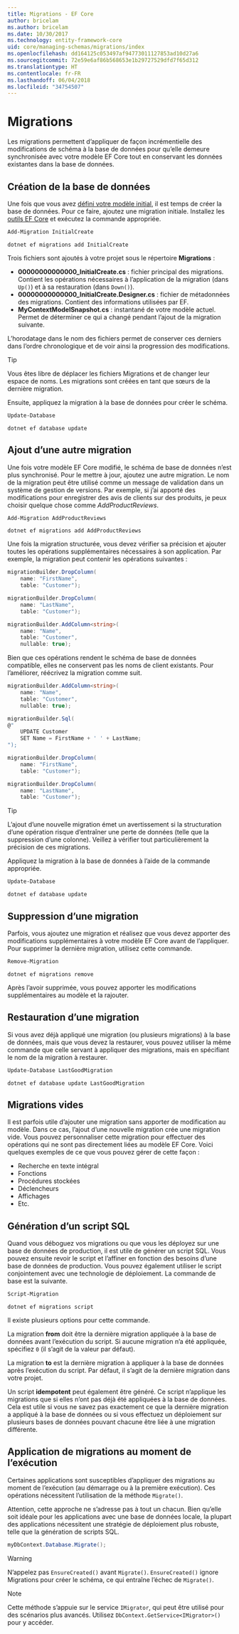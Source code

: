 ```yaml
---
title: Migrations - EF Core
author: bricelam
ms.author: bricelam
ms.date: 10/30/2017
ms.technology: entity-framework-core
uid: core/managing-schemas/migrations/index
ms.openlocfilehash: dd164125c053497af94773011127853ad10d27a6
ms.sourcegitcommit: 72e59e6af86b568653e1b29727529dfd7f65d312
ms.translationtype: HT
ms.contentlocale: fr-FR
ms.lasthandoff: 06/04/2018
ms.locfileid: "34754507"
---
```

<a name="migrations"></a>Migrations
==========
Les migrations permettent d’appliquer de façon incrémentielle des modifications de schéma à la base de données pour qu’elle demeure synchronisée avec votre modèle EF Core tout en conservant les données existantes dans la base de données.

<a name="creating-the-database"></a>Création de la base de données
---------------------
Une fois que vous avez [défini votre modèle initial][1], il est temps de créer la base de données. Pour ce faire, ajoutez une migration initiale.
Installez les [outils EF Core][2] et exécutez la commande appropriée.

``` powershell
Add-Migration InitialCreate
```
``` Console
dotnet ef migrations add InitialCreate
```

Trois fichiers sont ajoutés à votre projet sous le répertoire **Migrations** :

* **00000000000000_InitialCreate.cs** : fichier principal des migrations. Contient les opérations nécessaires à l’application de la migration (dans `Up()`) et à sa restauration (dans `Down()`).
* **00000000000000_InitialCreate.Designer.cs** : fichier de métadonnées des migrations. Contient des informations utilisées par EF.
* **MyContextModelSnapshot.cs** : instantané de votre modèle actuel. Permet de déterminer ce qui a changé pendant l’ajout de la migration suivante.

L’horodatage dans le nom des fichiers permet de conserver ces derniers dans l’ordre chronologique et de voir ainsi la progression des modifications.

> [!TIP]
> Vous êtes libre de déplacer les fichiers Migrations et de changer leur espace de noms. Les migrations sont créées en tant que sœurs de la dernière migration.

Ensuite, appliquez la migration à la base de données pour créer le schéma.

``` powershell
Update-Database
```
``` Console
dotnet ef database update
```

<a name="adding-another-migration"></a>Ajout d’une autre migration
------------------------
Une fois votre modèle EF Core modifié, le schéma de base de données n’est plus synchronisé. Pour le mettre à jour, ajoutez une autre migration. Le nom de la migration peut être utilisé comme un message de validation dans un système de gestion de versions. Par exemple, si j’ai apporté des modifications pour enregistrer des avis de clients sur des produits, je peux choisir quelque chose comme *AddProductReviews*.

``` powershell
Add-Migration AddProductReviews
```
``` Console
dotnet ef migrations add AddProductReviews
```

Une fois la migration structurée, vous devez vérifier sa précision et ajouter toutes les opérations supplémentaires nécessaires à son application. Par exemple, la migration peut contenir les opérations suivantes :

``` csharp
migrationBuilder.DropColumn(
    name: "FirstName",
    table: "Customer");

migrationBuilder.DropColumn(
    name: "LastName",
    table: "Customer");

migrationBuilder.AddColumn<string>(
    name: "Name",
    table: "Customer",
    nullable: true);
```

Bien que ces opérations rendent le schéma de base de données compatible, elles ne conservent pas les noms de client existants. Pour l’améliorer, réécrivez la migration comme suit.

``` csharp
migrationBuilder.AddColumn<string>(
    name: "Name",
    table: "Customer",
    nullable: true);

migrationBuilder.Sql(
@"
    UPDATE Customer
    SET Name = FirstName + ' ' + LastName;
");

migrationBuilder.DropColumn(
    name: "FirstName",
    table: "Customer");

migrationBuilder.DropColumn(
    name: "LastName",
    table: "Customer");
```

> [!TIP]
> L’ajout d’une nouvelle migration émet un avertissement si la structuration d’une opération risque d’entraîner une perte de données (telle que la suppression d’une colonne). Veillez à vérifier tout particulièrement la précision de ces migrations.

Appliquez la migration à la base de données à l’aide de la commande appropriée.

``` powershell
Update-Database
```
``` Console
dotnet ef database update
```

<a name="removing-a-migration"></a>Suppression d’une migration
--------------------
Parfois, vous ajoutez une migration et réalisez que vous devez apporter des modifications supplémentaires à votre modèle EF Core avant de l’appliquer.
Pour supprimer la dernière migration, utilisez cette commande.

``` powershell
Remove-Migration
```
``` Console
dotnet ef migrations remove
```

Après l’avoir supprimée, vous pouvez apporter les modifications supplémentaires au modèle et la rajouter.

<a name="reverting-a-migration"></a>Restauration d’une migration
---------------------
Si vous avez déjà appliqué une migration (ou plusieurs migrations) à la base de données, mais que vous devez la restaurer, vous pouvez utiliser la même commande que celle servant à appliquer des migrations, mais en spécifiant le nom de la migration à restaurer.

``` powershell
Update-Database LastGoodMigration
```
``` Console
dotnet ef database update LastGoodMigration
```

<a name="empty-migrations"></a>Migrations vides
----------------
Il est parfois utile d’ajouter une migration sans apporter de modification au modèle. Dans ce cas, l’ajout d’une nouvelle migration crée une migration vide. Vous pouvez personnaliser cette migration pour effectuer des opérations qui ne sont pas directement liées au modèle EF Core.
Voici quelques exemples de ce que vous pouvez gérer de cette façon :

* Recherche en texte intégral
* Fonctions
* Procédures stockées
* Déclencheurs
* Affichages
* Etc.

<a name="generating-a-sql-script"></a>Génération d’un script SQL
-----------------------
Quand vous déboguez vos migrations ou que vous les déployez sur une base de données de production, il est utile de générer un script SQL. Vous pouvez ensuite revoir le script et l’affiner en fonction des besoins d’une base de données de production. Vous pouvez également utiliser le script conjointement avec une technologie de déploiement. La commande de base est la suivante.

``` powershell
Script-Migration
```
``` Console
dotnet ef migrations script
```

Il existe plusieurs options pour cette commande.

La migration **from** doit être la dernière migration appliquée à la base de données avant l’exécution du script. Si aucune migration n’a été appliquée, spécifiez `0` (il s’agit de la valeur par défaut).

La migration **to** est la dernière migration à appliquer à la base de données après l’exécution du script. Par défaut, il s’agit de la dernière migration dans votre projet.

Un script **idempotent** peut également être généré. Ce script n’applique les migrations que si elles n’ont pas déjà été appliquées à la base de données. Cela est utile si vous ne savez pas exactement ce que la dernière migration a appliqué à la base de données ou si vous effectuez un déploiement sur plusieurs bases de données pouvant chacune être liée à une migration différente.

<a name="applying-migrations-at-runtime"></a>Application de migrations au moment de l’exécution
------------------------------
Certaines applications sont susceptibles d’appliquer des migrations au moment de l’exécution (au démarrage ou à la première exécution). Ces opérations nécessitent l’utilisation de la méthode `Migrate()`.

Attention, cette approche ne s’adresse pas à tout un chacun. Bien qu’elle soit idéale pour les applications avec une base de données locale, la plupart des applications nécessitent une stratégie de déploiement plus robuste, telle que la génération de scripts SQL.

``` csharp
myDbContext.Database.Migrate();
```

> [!WARNING]
> N’appelez pas `EnsureCreated()` avant `Migrate()`. `EnsureCreated()` ignore Migrations pour créer le schéma, ce qui entraîne l’échec de `Migrate()`.

> [!NOTE]
> Cette méthode s’appuie sur le service `IMigrator`, qui peut être utilisé pour des scénarios plus avancés. Utilisez `DbContext.GetService<IMigrator>()` pour y accéder.


  [1]: ../../modeling/index.md
  [2]: ../../miscellaneous/cli/index.md
